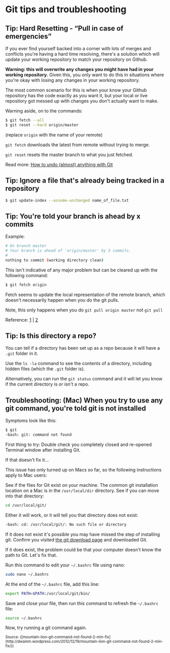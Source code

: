 # Git tips and troubleshooting

## Tip: Hard Resetting - &ldquo;Pull in case of emergencies&rdquo;
If you ever find yourself backed into a corner with lots of merges and conflicts you're having a hard time resolving, there's a solution which will update your working repository to match your repository on Github.

**Warning: this will overwrite any changes you might have had in your working repository.** Given this, you only want to do this in situations where you're okay with losing any changes in your working repository.

The most common scenario for this is when your know your Github repository has the code exactly as you want it, but your local or live repository got messed up with changes you don't actually want to make.

Warning aside, on to the commands:

```bash
$ git fetch --all
$ git reset --hard origin/master
```

(replace `origin` with the name of your remote)

`git fetch` downloads the latest from remote without trying to merge.

`git reset` resets the master branch to what you just fetched.

Read more: [How to undo (almost) anything with Git](https://github.com/blog/2019-how-to-undo-almost-anything-with-git)


## Tip: Ignore a file that's already being tracked in a repository
```bash
$ git update-index --assume-unchanged name_of_file.txt
```


## Tip: You're told your branch is ahead by x commits
Example:

```bash
# On branch master
# Your branch is ahead of 'origin/master' by 5 commits.
#
nothing to commit (working directory clean)
```

This isn't indicative of any major problem but can be cleared up with the following command:

```bash
$ git fetch origin
```

Fetch seems to update the local representation of the remote branch, which doesn't necessarily happen when you do the git pulls.

Note, this only happens when you do `git pull origin master` not `git pull`

Reference:
[1](http://stackoverflow.com/questions/14835515/local-git-clone-is-ahead-of-origin-even-though-no-local-changes-were-made) |
[2](http://stackoverflow.com/questions/2432579/git-your-branch-is-ahead-by-x-commits)


## Tip: Is this directory a repo?
You can tell if a directory has been set up as a repo because it will have a `.git` folder in it.

Use the `ls -la` command to see the contents of a directory, including hidden files (which the `.git` folder is).

Alternatively, you can run the `git status` command and it will let you know if the current directory is or isn't a repo.


## Troubleshooting: (Mac) When you try to use any git command, you're told git is not installed

Symptoms look like this:

```bash
$ git
-bash: git: command not found
```

First thing to try: Double check you completely closed and re-opened Terminal window after installing Git.

If that doesn't fix it...

This issue has only turned up on Macs so far, so the following instructions apply to Mac users:

See if the files for Git exist on your machine. The common git installation location on a Mac is in the `/usr/local/dir` directory. See if you can move into that directory:

```bash
cd /usr/local/git/
```

Either it will work, or it will tell you that directory does not exist:

```bash
-bash: cd: /usr/local/git/: No such file or directory
```

If it does not exist it's possible you may have missed the step of installing git. Confirm you visited [the git download page](http://git-scm.com/downloads) and downloaded Git.

If it does exist, the problem could be that your computer doesn't know the path to Git. Let's fix that.

Run this command to edit your `~/.bashrc` file using nano:

```bash
sudo nano ~/.bashrc
```

At the end of the `~/.bashrc` file, add this line:

```bash
export PATH=$PATH:/usr/local/git/bin/
```

Save and close your file, then run this command to refresh the `~/.bashrc` file:

```bash
source ~/.bashrc
```

Now, try running a git command again.

<small>
Source: ([mountain-lion-git-command-not-found-2-min-fix](http://dwainm.wordpress.com/2012/12/19/mountain-lion-git-command-not-found-2-min-fix/))
</small>



